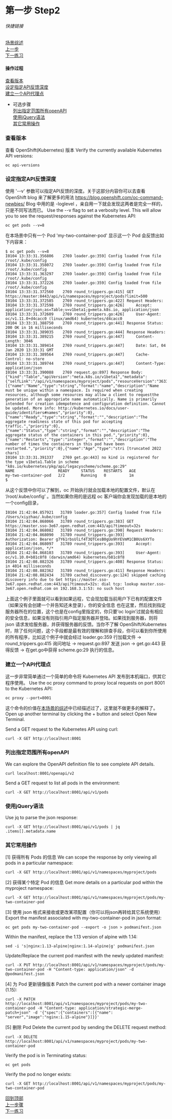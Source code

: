 # 第一步 Step2
###### 快捷链接
[场景综述](../KubernetesAPIFund.md) <br>
[上一步](Step4.md) <br>
[下一练习]() <br>

#### 操作过程
[查看版本](#查看版本) <br>
[设定指定API反馈深度](#设定指定API反馈深度) <br>
[建立一个API代理点](#建立一个API代理点) <br>
   - 可选步骤 <br>
      [列出指定范围所有openAPI](#列出指定范围所有openAPI) <br>
      [使用jQuery语法](#使用jQuery语法) <br>
      [其它常用操作](#其它常用操作) <br>

### 查看版本
查看 OpenShift(Kubernetes) 版本
Verify the currently available Kubernetes API versions:
```
oc api-versions
```

### 设定指定API反馈深度
使用 '--v' 参数可以指定API反馈的深度。关于这部分内容你可以去查看 OpenShift blog 来了解更多的用法
https://blog.openshift.com/oc-command-newbies/
Blog 中用的是 -loglevel ，亲自用一下就会发现这两者是完全一样的，只是不同写法而已。
Use the --v flag to set a verbosity level. This will allow you to see the request/responses against the Kubernetes API:
```
oc get pods --v=8
```
在本场景中只有一个 Pod 'my-two-container-pod' 显示这一个 Pod 会反馈出如下内容来：
```
$ oc get pods --v=8
I0104 13:33:31.356806    2769 loader.go:359] Config loaded from file /root/.kube/config
I0104 13:33:31.358072    2769 loader.go:359] Config loaded from file /root/.kube/config
I0104 13:33:31.363297    2769 loader.go:359] Config loaded from file /root/.kube/config
I0104 13:33:31.372226    2769 loader.go:359] Config loaded from file /root/.kube/config
I0104 13:33:31.372560    2769 round_trippers.go:415] GET https://master:8443/api/v1/namespaces/myproject/pods?limit=500
I0104 13:33:31.372585    2769 round_trippers.go:422] Request Headers:
I0104 13:33:31.372598    2769 round_trippers.go:426]     Accept: application/json;as=Table;v=v1beta1;g=meta.k8s.io, application/json
I0104 13:33:31.372609    2769 round_trippers.go:426]     User-Agent: oc/v1.11.0+d4cacc0 (linux/amd64) kubernetes/d4cacc0
I0104 13:33:31.388750    2769 round_trippers.go:441] Response Status: 200 OK in 16 milliseconds
I0104 13:33:31.389035    2769 round_trippers.go:444] Response Headers:
I0104 13:33:31.389215    2769 round_trippers.go:447]     Content-Length: 3046
I0104 13:33:31.389414    2769 round_trippers.go:447]     Date: Sat, 04 Jan 2020 13:33:31 GMT
I0104 13:33:31.389564    2769 round_trippers.go:447]     Cache-Control: no-store
I0104 13:33:31.389744    2769 round_trippers.go:447]     Content-Type: application/json
I0104 13:33:31.390088    2769 request.go:897] Response Body: {"kind":"Table","apiVersion":"meta.k8s.io/v1beta1","metadata":{"selfLink":"/api/v1/namespaces/myproject/pods","resourceVersion":"36335"},"columnDefinitions":[{"name":"Name","type":"string","format":"name","description":"Name must be unique within a namespace. Is required when creating resources, although some resources may allow a client to requestthe generation of an appropriate name automatically. Name is primarily intended for creation idempotence and configuration definition. Cannot be updated. More info: http://kubernetes.io/docs/user-guide/identifiers#names","priority":0},{"name":"Ready","type":"string","format":"","description":"The aggregate readiness state of this pod for accepting traffic.","priority":0},{"name":"Status","type":"string","format":"","description":"The aggregate status of the containers in this pod.","priority":0},{"name":"Restarts","type":"integer","format":"","description":"The number of times the containers in this pod have been restarted.","priority":0},{"name":"Age","type":"stri [truncated 2022 chars]
I0104 13:33:31.391337    2769 get.go:443] no kind is registered for the type v1beta1.Table in scheme "k8s.io/kubernetes/pkg/api/legacyscheme/scheme.go:29"
NAME                   READY     STATUS    RESTARTS   AGE
my-two-container-pod   2/2       Running   0          1m
$
```
从这个反馈中你可以了解到，oc 开始执行就会加载本地的配置文件，默认在 ‘/root/.kube/config’ 。当然如果你用的是远程 oc 客户端你会发现加载的是本地的一个config目录，
```
I0104 21:42:04.857921   31789 loader.go:357] Config loaded from file /Users/xiyzhao/.kube/config
I0104 21:42:04.868066   31789 round_trippers.go:383] GET https://master.sso-3e67.open.redhat.com:443/api?timeout=32s
I0104 21:42:04.868082   31789 round_trippers.go:390] Request Headers:
I0104 21:42:04.868090   31789 round_trippers.go:393]     Authorization: Bearer g7Y61rbsUlLf4T3QTCesB0gUo9hYEVmM1CB0Us6XYTo
I0104 21:42:04.868097   31789 round_trippers.go:393]     Accept: application/json, */*
I0104 21:42:04.868103   31789 round_trippers.go:393]     User-Agent: oc/v1.10.0+b81c8f8 (darwin/amd64) kubernetes/b81c8f8
I0104 21:42:08.882326   31789 round_trippers.go:408] Response Status:  in 4014 milliseconds
I0104 21:42:08.882362   31789 round_trippers.go:411] Response Headers:
I0104 21:42:08.882434   31789 cached_discovery.go:124] skipped caching discovery info due to Get https://master.sso-3e67.open.redhat.com:443/api?timeout=32s: dial tcp: lookup master.sso-3e67.open.redhat.com on 192.168.3.1:53: no such host
```
上面这个例子里面就可以看到如果远程，它会现加载当前用户下已有的配置文件（如果没有会创建一个并告知还未登录），你的安全信息
也在这里，然后找到指定服务器所在的位置，这个也是在config里指定的，你只要‘oc login’过就会有相应的安全信息，如果没有则指引用户指定服务器并登陆。如果找到服务器，则将 json 请求发给服务器，并获得服务器的反馈。当你不了解 OpenShift/Kubernetes 时，除了任何问题，这个手段都是最有效的理解和排查手段，你可以看到你所使用的所有程序，比如这个例子中就会经过 loader.go:359 行加载文件 -> round_trippers.go:415 询问地址 -> request.go:897 发送 json -> get.go:443 获得反馈 -> 在get.go中获得 scheme.go:29 执行的信息。

### 建立一个API代理点
这一步非常简单通过一个简单的命令将 Kubernetes API 发布到本机端口，供其它程序使用。
Use the oc proxy command to proxy local requests on port 8001 to the Kubernetes API:
```
oc proxy --port=8001
```
这个命令的价值在[本场景的综述](../KubernetesAPIFund.md#场景说明)中已经描述过了，这里就不做更多的解释了。
Open up another terminal by clicking the + button and select Open New Terminal. 

Send a GET request to the Kubernetes API using curl:
```
curl -X GET http://localhost:8001
```
### 列出指定范围所有openAPI
We can explore the OpenAPI definition file to see complete API details.
```
curl localhost:8001/openapi/v2
```
Send a GET request to list all pods in the environment:
```
curl -X GET http://localhost:8001/api/v1/pods
```
### 使用jQuery语法
Use jq to parse the json response:
```
curl -X GET http://localhost:8001/api/v1/pods | jq .items[].metadata.name
```
### 其它常用操作
[1] 获得所有 Pods 的信息
We can scope the response by only viewing all pods in a particular namespace:
```
curl -X GET http://localhost:8001/api/v1/namespaces/myproject/pods
```
[2] 获得某个特定 Pod 的信息
Get more details on a particular pod within the myproject namespace:
```
curl -X GET http://localhost:8001/api/v1/namespaces/myproject/pods/my-two-container-pod
```
[3] 使用 json 格式来接收或更改某项配置（你可以将json再转给其它系统使用）
Export the manifest associated with my-two-container-pod in json format:
```
oc get pods my-two-container-pod --export -o json > podmanifest.json
```
Within the manifest, replace the 1.13 version of alpine with 1.14:
```
sed -i 's|nginx:1.13-alpine|nginx:1.14-alpine|g' podmanifest.json
```
Update/Replace the current pod manifest with the newly updated manifest:
```
curl -X PUT http://localhost:8001/api/v1/namespaces/myproject/pods/my-two-container-pod -H "Content-type: application/json" -d @podmanifest.json
```
[4] 为 Pod 更新镜像版本
Patch the current pod with a newer container image (1.15):
```
curl -X PATCH http://localhost:8001/api/v1/namespaces/myproject/pods/my-two-container-pod -H "Content-type: application/strategic-merge-patch+json" -d '{"spec":{"containers":[{"name": "server","image":"nginx:1.15-alpine"}]}}'
```
[5] 删除 Pod
Delete the current pod by sending the DELETE request method:
```
curl -X DELETE http://localhost:8001/api/v1/namespaces/myproject/pods/my-two-container-pod
```
Verify the pod is in Terminating status:
```
oc get pods
```
Verify the pod no longer exists:
```
curl -X GET http://localhost:8001/api/v1/namespaces/myproject/pods/my-two-container-pod
```


[回到顶部](#第五步) <br>
[上一步骤](Step4.md) <br>
[下一练习]() <br>